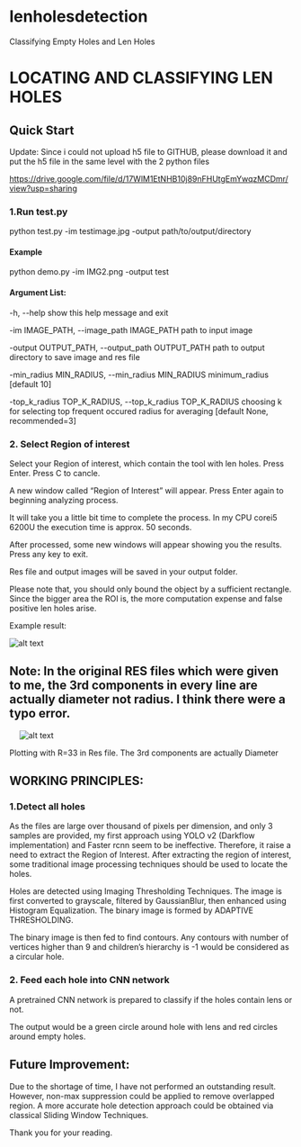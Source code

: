 # lenholesdetection

Classifying Empty Holes and Len Holes

# LOCATING AND CLASSIFYING LEN HOLES

## Quick Start

Update: Since i could not upload h5 file to GITHUB, please download it and put the h5 file in the same level with the 2 python files

https://drive.google.com/file/d/17WlM1EtNHB10j89nFHUtgEmYwqzMCDmr/view?usp=sharing

### 1.Run test.py

python test.py -im testimage.jpg -output path/to/output/directory

#### Example

python demo.py -im IMG2.png -output test

#### Argument List: 

 -h, --help            show this help message and exit
 
  -im IMAGE_PATH, --image_path IMAGE_PATH
                        path to input image
                        
  -output OUTPUT_PATH, --output_path OUTPUT_PATH
                        path to output directory to save image and res file
                        
  -min_radius MIN_RADIUS, --min_radius MIN_RADIUS
                        minimum_radius [default 10]
                        
  -top_k_radius TOP_K_RADIUS, --top_k_radius TOP_K_RADIUS
                        choosing k for selecting top frequent occured radius
                        for averaging [default None, recommended=3]
                        
### 2. Select Region of interest
 
Select your Region of interest, which contain the tool with len holes. Press Enter. Press C to cancle.

A new window called “Region of Interest” will appear. Press Enter again to beginning analyzing process.

It will take you a little bit time to complete the process. In my CPU corei5 6200U the execution time is approx. 50 seconds.

After processed, some new windows will appear showing you the results. Press any key to exit.

Res file and output images will be saved in your output folder.

Please note that, you should only bound the object by a sufficient rectangle. Since the bigger area the ROI is, the more computation expense and false positive len holes arise. 
 
Example result:

![alt text](https://i.imgur.com/FeQawGt.png)


## Note: In the original RES files which were given to me, the 3rd components in every line are actually diameter not radius. I think there were a typo error.
  
![alt text](https://i.imgur.com/6YXHOC1.png)

 
Plotting with R=33 in Res file. The 3rd components are actually Diameter

## WORKING PRINCIPLES:
### 1.Detect all holes
As the files are large over thousand of pixels per dimension, and only 3 samples are provided, my first approach using YOLO v2 (Darkflow implementation) and Faster rcnn seem to be ineffective. Therefore, it raise a need to extract the Region of Interest. After extracting the region of interest, some traditional image processing techniques should be used to locate the holes. 

Holes are detected using Imaging Thresholding Techniques. The image is first converted to grayscale, filtered by GaussianBlur, then enhanced using Histogram Equalization. The binary image is formed by ADAPTIVE THRESHOLDING.

The binary image is then fed to find contours. Any contours with number of vertices higher than 9 and children’s hierarchy is -1 would be considered as a circular hole.

### 2. Feed each hole into CNN network
A pretrained CNN network is prepared to classify if the holes contain lens or not.

The output would be a green circle around hole with lens and red circles around empty holes.

## Future Improvement:
Due to the shortage of time, I have not performed an outstanding result. However, non-max suppression could be applied to remove overlapped region. A more accurate hole detection approach could be obtained via classical Sliding Window Techniques.


Thank you for your reading.
